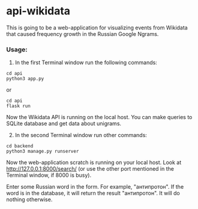 # api-wikidata

This is going to be a web-application for visualizing events from Wikidata that caused frequency growth in the Russian Google Ngrams. 

### Usage:
1. In the first Terminal window run the following commands:
```
cd api
python3 app.py
```
or 
```
cd api
flask run
```
Now the Wikidata API is running on the local host. You can make queries to SQLite database and get data about unigrams. 

2. In the second Terminal window run other commands:
```
cd backend
python3 manage.py runserver
```
Now the web-application scratch is running on your local host. Look at http://127.0.0.1:8000/search/ (or use the other port mentioned in the Terminal window, if 8000 is busy). 

Enter some Russian word in the form. For example, "антипротон". If the word is in the database, it will return the result "антипротон". It will do nothing otherwise. 




